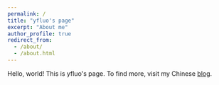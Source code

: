 ```yaml
---
permalink: /
title: "yfluo's page"
excerpt: "About me"
author_profile: true
redirect_from: 
  - /about/
  - /about.html
---
```


Hello, world! This is yfluo's page. To find more, visit my Chinese [blog](https://yfluo.fish).
